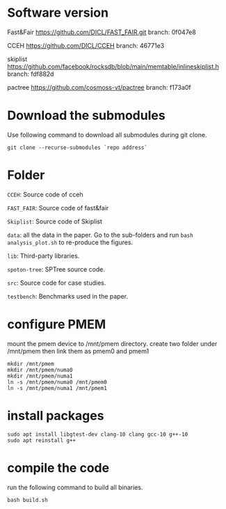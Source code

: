 # Software version 

Fast&Fair  https://github.com/DICL/FAST_FAIR.git
branch: 0f047e8

CCEH https://github.com/DICL/CCEH
branch: 46771e3

skiplist https://github.com/facebook/rocksdb/blob/main/memtable/inlineskiplist.h
branch: fdf882d

pactree https://github.com/cosmoss-vt/pactree
branch: f173a0f

# Download the submodules

Use following command to download all submodules during git clone.

```
git clone --recurse-submodules `repo address`
```

# Folder

`CCEH`: Source code of cceh

`FAST_FAIR`: Source code of fast&fair

`Skiplist`: Source code of Skiplist

`data`: all the data in the paper. Go to the sub-folders and run `bash analysis_plot.sh` to re-produce the figures.

`lib`: Third-party libraries.

`spoton-tree`: SPTree source code.

`src`: Source code for case studies.

`testbench`: Benchmarks used in the paper.

# configure PMEM 

mount the pmem device to /mnt/pmem directory. create two folder under /mnt/pmem then link them as pmem0 and pmem1

```
mkdir /mnt/pmem
mkdir /mnt/pmem/numa0
mkdir /mnt/pmem/numa1
ln -s /mnt/pmem/numa0 /mnt/pmem0
ln -s /mnt/pmem/numa1 /mnt/pmem1
```

# install packages

```
sudo apt install libgtest-dev clang-10 clang gcc-10 g++-10
sudo apt reinstall g++
```

# compile the code

run the following command to build all binaries.

```
bash build.sh
```


